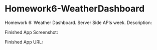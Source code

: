 # Homework6-WeatherDashboard
Homework 6: Weather Dashboard. Server Side APIs week.
Description:

Finished App Screenshot:

Finished App URL: